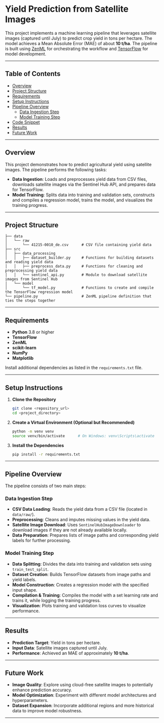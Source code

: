 
# Yield Prediction from Satellite Images

This project implements a machine learning pipeline that leverages satellite images (captured until July) to predict crop yield in tons per hectare. The model achieves a Mean Absolute Error (MAE) of about **10 t/ha**. The pipeline is built using [ZenML](https://zenml.io/) for orchestrating the workflow and [TensorFlow](https://www.tensorflow.org/) for model development.

---

## Table of Contents

- [Overview](#overview)
- [Project Structure](#project-structure)
- [Requirements](#requirements)
- [Setup Instructions](#setup-instructions)
- [Pipeline Overview](#pipeline-overview)
  - [Data Ingestion Step](#data-ingestion-step)
  - [Model Training Step](#model-training-step)
- [Code Snippet](#code-snippet)
- [Results](#results)
- [Future Work](#future-work)

---

## Overview

This project demonstrates how to predict agricultural yield using satellite images. The pipeline performs the following tasks:

- **Data Ingestion**: Loads and preprocesses yield data from CSV files, downloads satellite images via the Sentinel Hub API, and prepares data for TensorFlow.
- **Model Training**: Splits data into training and validation sets, constructs and compiles a regression model, trains the model, and visualizes the training progress.

---

## Project Structure

```
├── data
│   └── raw
│       └── 41215-0010_de.csv      # CSV file containing yield data
├── src
│   ├── data_processing
│   │   ├── dataset_builder.py     # Functions for building datasets and reading yield data
│   │   ├── preprocess_data.py     # Functions for cleaning and preprocessing yield data
│   │   └── sentinel_api.py        # Module to download satellite images from Sentinel Hub
│   └── model
│       └── tf_model.py            # Functions to create and compile the TensorFlow regression model
└── pipeline.py                    # ZenML pipeline definition that ties the steps together
```

---

## Requirements

- **Python** 3.8 or higher
- **TensorFlow**
- **ZenML**
- **scikit-learn**
- **NumPy**
- **Matplotlib**

Install additional dependencies as listed in the `requirements.txt` file.

---

## Setup Instructions

1. **Clone the Repository**

   ```bash
   git clone <repository_url>
   cd <project_directory>
   ```

2. **Create a Virtual Environment (Optional but Recommended)**

   ```bash
   python -m venv venv
   source venv/bin/activate      # On Windows: venv\Scripts\activate
   ```

3. **Install the Dependencies**

   ```bash
   pip install -r requirements.txt
   ```

---

## Pipeline Overview

The pipeline consists of two main steps:

### Data Ingestion Step

- **CSV Data Loading**: Reads the yield data from a CSV file (located in `data/raw/`).
- **Preprocessing**: Cleans and imputes missing values in the yield data.
- **Satellite Image Download**: Uses `SentinelHubImageDownloader` to download images if they are not already available locally.
- **Data Preparation**: Prepares lists of image paths and corresponding yield labels for further processing.

### Model Training Step

- **Data Splitting**: Divides the data into training and validation sets using `train_test_split`.
- **Dataset Creation**: Builds TensorFlow datasets from image paths and yield labels.
- **Model Construction**: Creates a regression model with the specified input shape.
- **Compilation & Training**: Compiles the model with a set learning rate and trains it, while logging the training progress.
- **Visualization**: Plots training and validation loss curves to visualize performance.


---

## Results

- **Prediction Target**: Yield in tons per hectare.
- **Input Data**: Satellite images captured until July.
- **Performance**: Achieved an MAE of approximately **10 t/ha**.

---

## Future Work

- **Image Quality**: Explore using cloud-free satellite images to potentially enhance prediction accuracy.
- **Model Optimization**: Experiment with different model architectures and hyperparameters.
- **Dataset Expansion**: Incorporate additional regions and more historical data to improve model robustness.

---
